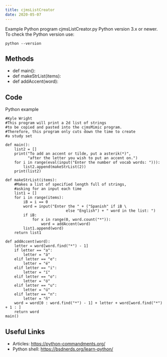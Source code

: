 ```yaml
---
title: cjmsListCreator
date: 2020-05-07
---
```

Example Python program cjmsListCreator.py
Python version 3.x or newer.
To check the Python version use:

    python --version


## Methods

* def main():
* def makeStrList(items):
* def addAccent(word):

## Code

Python example

    #Kyle Wright
    #This program will print a 2d list of strings
    #to be copied and pasted into the cjmsMimic program.
    #Therefore, this program only cuts down the time to create
    #a study set
    
    def main():
        list2 = []
        print("To add an accent or tilde, put a asterik(*)",
              "after the letter you wish to put an accent on.")
        for i in range(eval(input("Enter the number of vocab words: "))):
            list2.append(makeStrList(2))
        print(list2)
    
    def makeStrList(items):
        #Makes a list of specified length full of strings,
        #asking for an input each time
        list1 = []
        for i in range(items):
            iB = i == 0
            word = input("Enter the " + ("Spanish" if iB \
                               else "English") + " word in the list: ")
            if iB:
                for x in range(0, word.count("*")):
                    word = addAccent(word)
            list1.append(word)
        return list1
    
    def addAccent(word):
        letter = word[word.find("*") - 1]
        if letter == "a":
            letter = "á"
        elif letter == "e":
            letter = "é"
        elif letter == "i":
            letter = "í"
        elif letter == "o":
            letter = "ó"
        elif letter == "u":
            letter = "ú"
        elif letter == "n":
            letter = "ñ"
        word = word[0 : word.find("*") - 1] + letter + word[word.find("*") + 1 : ]
        return word
    main()

## Useful Links

- Articles: https://python-commandments.org/
- Python shell: https://bsdnerds.org/learn-python/
